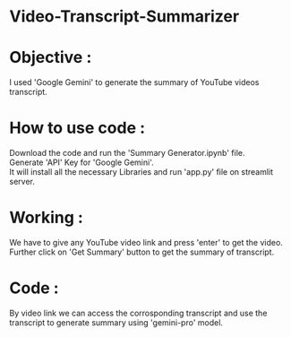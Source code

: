 # Video-Transcript-Summarizer

<h1>Objective : </h1>
I used 'Google Gemini' to generate the summary of YouTube videos transcript. 

<h1>How to use code : </h1>
Download the code and run the 'Summary Generator.ipynb' file.<br>
Generate 'API' Key for 'Google Gemini'.<br>
It will install all the necessary Libraries and run 'app.py' file on streamlit server.

<h1>Working : </h1>
We have to give any YouTube video link and press 'enter' to get the video.<br>
Further click on 'Get  Summary' button to get the summary of transcript.

<h1>Code : </h1>
By video link we can access the corrosponding transcript and use the transcript to generate summary using 'gemini-pro' model.
